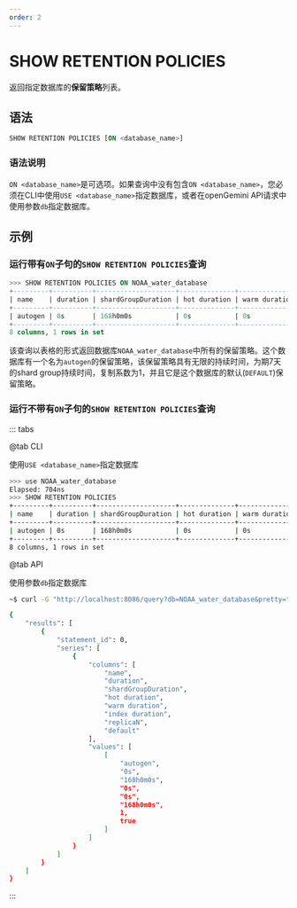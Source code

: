 ```yaml
---
order: 2
---
```


# SHOW RETENTION POLICIES

返回指定数据库的**保留策略**列表。

## 语法

```sql
SHOW RETENTION POLICIES [ON <database_name>]
```

### 语法说明

`ON <database_name>`是可选项。如果查询中没有包含`ON <database_name>`，您必须在CLI中使用`USE <database_name>`指定数据库，或者在openGemini API请求中使用参数`db`指定数据库。

## 示例

### 运行带有`ON`子句的`SHOW RETENTION POLICIES`查询

```sql
>>> SHOW RETENTION POLICIES ON NOAA_water_database
+---------+----------+--------------------+--------------+---------------+----------------+----------+---------+
| name    | duration | shardGroupDuration | hot duration | warm duration | index duration | replicaN | default |
+---------+----------+--------------------+--------------+---------------+----------------+----------+---------+
| autogen | 0s       | 168h0m0s           | 0s           | 0s            | 168h0m0s       | 1        | true    |
+---------+----------+--------------------+--------------+---------------+----------------+----------+---------+
8 columns, 1 rows in set
```

该查询以表格的形式返回数据库`NOAA_water_database`中所有的保留策略。这个数据库有一个名为`autogen`的保留策略，该保留策略具有无限的持续时间，为期7天的shard group持续时间，复制系数为1，并且它是这个数据库的默认(`DEFAULT`)保留策略。

### 运行不带有`ON`子句的`SHOW RETENTION POLICIES`查询

::: tabs

@tab CLI

使用`USE <database_name>`指定数据库

```bash
>>> use NOAA_water_database
Elapsed: 704ns
>>> SHOW RETENTION POLICIES
+---------+----------+--------------------+--------------+---------------+----------------+----------+---------+
| name    | duration | shardGroupDuration | hot duration | warm duration | index duration | replicaN | default |
+---------+----------+--------------------+--------------+---------------+----------------+----------+---------+
| autogen | 0s       | 168h0m0s           | 0s           | 0s            | 168h0m0s       | 1        | true    |
+---------+----------+--------------------+--------------+---------------+----------------+----------+---------+
8 columns, 1 rows in set
```

@tab API

使用参数`db`指定数据库

```bash
~$ curl -G "http://localhost:8086/query?db=NOAA_water_database&pretty=true" --data-urlencode "q=SHOW RETENTION POLICIES"

{
    "results": [
        {
            "statement_id": 0,
            "series": [
                {
                    "columns": [
                        "name",
                        "duration",
                        "shardGroupDuration",
                        "hot duration",
                        "warm duration",
                        "index duration",
                        "replicaN",
                        "default"
                    ],
                    "values": [
                        [
                            "autogen",
                            "0s",
                            "168h0m0s",
                            "0s",
                            "0s",
                            "168h0m0s",
                            1,
                            true
                        ]
                    ]
                }
            ]
        }
    ]
}
```

:::